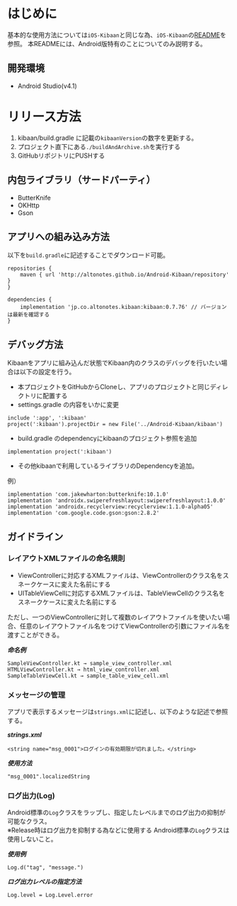 # はじめに

基本的な使用方法については`iOS-Kibaan`と同じな為、`iOS-Kibaan`の[README](https://github.com/altonotes/iOS-Kibaan/blob/master/README.md)を参照。
本READMEには、Android版特有のことについてのみ説明する。  

## 開発環境
* Android Studio(v4.1)

# リリース方法

1. kibaan/build.gradle に記載の`kibaanVersion`の数字を更新する。
2. プロジェクト直下にある`./buildAndArchive.sh`を実行する
3. GitHubリポジトリにPUSHする

## 内包ライブラリ（サードパーティ）
* ButterKnife
* OKHttp
* Gson

## アプリへの組み込み方法
以下を`build.gradle`に記述することでダウンロード可能。

```
repositories {
    maven { url 'http://altonotes.github.io/Android-Kibaan/repository' }
}
```

```
dependencies {
	implementation 'jp.co.altonotes.kibaan:kibaan:0.7.76' // バージョンは最新を確認する
}
```

## デバッグ方法

Kibaanをアプリに組み込んだ状態でKibaan内のクラスのデバッグを行いたい場合は以下の設定を行う。

- 本プロジェクトをGitHubからCloneし、アプリのプロジェクトと同じディレクトリに配置する
- settings.gradle の内容をいかに変更

```
include ':app', ':kibaan'
project(':kibaan').projectDir = new File('../Android-Kibaan/kibaan')
```

- build.gradle のdependencyにkibaanのプロジェクト参照を追加

```
implementation project(':kibaan')
```

- その他kibaanで利用しているライブラリのDependencyを追加。

例）
```
implementation 'com.jakewharton:butterknife:10.1.0'
implementation 'androidx.swiperefreshlayout:swiperefreshlayout:1.0.0'
implementation 'androidx.recyclerview:recyclerview:1.1.0-alpha05'
implementation 'com.google.code.gson:gson:2.8.2'
```

## ガイドライン

### レイアウトXMLファイルの命名規則

- ViewControllerに対応するXMLファイルは、ViewControllerのクラス名をスネークケースに変えた名前にする
- UITableViewCellに対応するXMLファイルは、TableViewCellのクラス名をスネークケースに変えた名前にする

ただし、一つのViewControllerに対して複数のレイアウトファイルを使いたい場合、任意のレイアウトファイル名をつけてViewControllerの引数にファイル名を渡すことができる。

***命名例***

```
SampleViewController.kt → sample_view_controller.xml
HTMLViewController.kt → html_view_controller.xml
SampleTableViewCell.kt → sample_table_view_cell.xml
```

### メッセージの管理
アプリで表示するメッセージは`strings.xml`に記述し、以下のような記述で参照する。

***strings.xml***  

```
<string name="msg_0001">ログインの有効期限が切れました。</string>
```  
***使用方法***

```
"msg_0001".localizedString
```

### ログ出力(Log)
Android標準の`Log`クラスをラップし、指定したレベルまでのログ出力の抑制が可能なクラス。  
※Release時はログ出力を抑制する為などに使用する
Android標準の`Log`クラスは使用しないこと。

***使用例***
```
Log.d("tag", "message.")
```

***ログ出力レベルの指定方法***
```
Log.level = Log.Level.error
```

